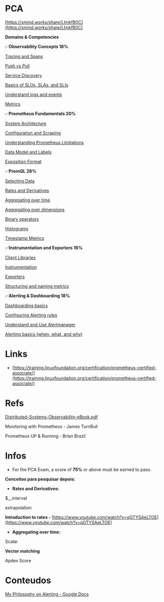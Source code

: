 # PCA

[https://xmind.works/share/LImkfB0C](https://xmind.works/share/LImkfB0C)

**Domains & Competencies**

✅**Observability Concepts 18%**

[Tracing and Spans](PCA%20cd9096bcdf954863a10bfe439deac163/Tracing%20and%20Spans%2084f42b2d3901413fbdfe097f5f8ea910.md)

[Push vs Pull](PCA%20cd9096bcdf954863a10bfe439deac163/Push%20vs%20Pull%20ee2661f160134e9cbe3f8d6f7cabdc9d.md)

[Service Discovery](PCA%20cd9096bcdf954863a10bfe439deac163/Service%20Discovery%20e9cd935b8c1c4e669529bdeb2c87cce2.md)

[
Basics of SLOs, SLAs, and SLIs](PCA%20cd9096bcdf954863a10bfe439deac163/Basics%20of%20SLOs,%20SLAs,%20and%20SLIs%206ac7842108da4755925646c2e50b609f.md)

[Understand logs and events](PCA%20cd9096bcdf954863a10bfe439deac163/Understand%20logs%20and%20events%20000955b48e004fa0896d7785f1c2681d.md)

[Metrics](PCA%20cd9096bcdf954863a10bfe439deac163/Metrics%20308e442fc2b647a7bab45289ea855707.md)

✅**Prometheus Fundamentals 20%**

[System Architecture](PCA%20cd9096bcdf954863a10bfe439deac163/System%20Architecture%201baaa00a02124112b0f8900dd9f41de7.md)

[Configuration and Scraping](PCA%20cd9096bcdf954863a10bfe439deac163/Configuration%20and%20Scraping%2049bb76c9657d47399ccb6f06c963a8c6.md)

[Understanding Prometheus Limitations](PCA%20cd9096bcdf954863a10bfe439deac163/Understanding%20Prometheus%20Limitations%20ae4dbd6c2cd640f0aac950549a843eda.md)

[Data Model and Labels
](PCA%20cd9096bcdf954863a10bfe439deac163/Data%20Model%20and%20Labels%20aee68c2c297b49e595c138d8050b2e15.md)

[Exposition Format](PCA%20cd9096bcdf954863a10bfe439deac163/Exposition%20Format%20e20c832fc2ec40809aabba2ba7a58b7d.md)

✅**PromQL 28%**

[Selecting Data](PCA%20cd9096bcdf954863a10bfe439deac163/Selecting%20Data%20bb31eb06740e46849b043571b2df1d45.md)

[Rates and Derivatives](PCA%20cd9096bcdf954863a10bfe439deac163/Rates%20and%20Derivatives%20b5dd80e4dbee4eefa61b697fe7c2c201.md)

[Aggregating over time](PCA%20cd9096bcdf954863a10bfe439deac163/Aggregating%20over%20time%204d53fedb066a49f1a03b04f5ad5ffbdb.md)

[Aggregating over dimensions](PCA%20cd9096bcdf954863a10bfe439deac163/Aggregating%20over%20dimensions%2058c8364d624140f5b36ccafddede61db.md)

[Binary operators](PCA%20cd9096bcdf954863a10bfe439deac163/Binary%20operators%20eb4d4f761d72450f86c775271a3bdce1.md)

[Histograms](PCA%20cd9096bcdf954863a10bfe439deac163/Histograms%208e599c62bd074016870b35d573880a3a.md)

[Timestamp Metrics](PCA%20cd9096bcdf954863a10bfe439deac163/Timestamp%20Metrics%20fd4001423d444d64bd0f9591e27fdc23.md)

✅**Instrumentation and Exporters 16%**

[Client Libraries](PCA%20cd9096bcdf954863a10bfe439deac163/Client%20Libraries%207f9f2d47d1e8400bb84431c8cf04b183.md)

[Instrumentation](PCA%20cd9096bcdf954863a10bfe439deac163/Instrumentation%2091db4de44f7d4a39a444565b414752fb.md)

[Exporters](PCA%20cd9096bcdf954863a10bfe439deac163/Exporters%20b932e7c186a74cb7b6736c2a8ed68b8a.md)

[
Structuring and naming metrics](PCA%20cd9096bcdf954863a10bfe439deac163/Structuring%20and%20naming%20metrics%2064662edd1802487aba9e8f65980c9fdb.md)

✅**Alerting & Dashboarding 18%**

[Dashboarding basics](PCA%20cd9096bcdf954863a10bfe439deac163/Dashboarding%20basics%20aec3ebdceec4422894f422b16bfc1b4e.md)

[Configuring Alerting rules](PCA%20cd9096bcdf954863a10bfe439deac163/Configuring%20Alerting%20rules%20293ff931952341f08b325f3277bc43c6.md)

[Understand and Use Alertmanager](PCA%20cd9096bcdf954863a10bfe439deac163/Understand%20and%20Use%20Alertmanager%2068cae7e97cd243d4b2d7cb472c96b3b5.md)

[Alerting basics (when, what, and why)](PCA%20cd9096bcdf954863a10bfe439deac163/Alerting%20basics%20(when,%20what,%20and%20why)%206ada15b1701843a8ae97f9d3fcc4d119.md)

# Links

- [https://training.linuxfoundation.org/certification/prometheus-certified-associate/](https://training.linuxfoundation.org/certification/prometheus-certified-associate/)

# Refs

[Distributed-Systems-Observability-eBook.pdf](PCA%20cd9096bcdf954863a10bfe439deac163/Distributed-Systems-Observability-eBook.pdf)

Monitoring with Prometheus - James TurnBull

Prometheus UP & Running - Brian Brazil

# Infos

- For the PCA Exam, a score of **75%** or above must be earned to pass.

**Conceitos para pesquisar depois:** 

- **Rates and Derivatives:**

$__interval

extrapolation

**Introduction to rates -** [https://www.youtube.com/watch?v=qGTYSAeLTOE](https://www.youtube.com/watch?v=qGTYSAeLTOE)

- **Aggregating over time:**

Scalar

**Vector matching**

Apdex Score

# Conteudos

[My Philosophy on Alerting - Google Docs](PCA%20cd9096bcdf954863a10bfe439deac163/My%20Philosophy%20on%20Alerting%20-%20Google%20Docs%2032b681c3046849abbea8aa35e22e1b0c.md)